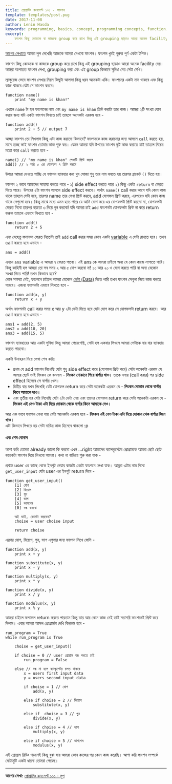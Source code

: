 ```yaml
---
title: প্রোগ্রামিং কনসেপ্ট ১০১ - ফাংশন
template: templates/post.pug
date: 2017-11-08
author: Lenin Hasda
keywords: programming, basics, concept, programming concepts, function, প্রোগ্রামিং, প্রোগ্রামিং বেসিক, প্রোগ্রামিং কনসেপ্ট, প্রোগ্রামিং ধারনা, ফাংশন
excerpt:
    ফাংশন কিছু কোডকে বা কাজকে group করে রাখে কিন্তু এই grouping ছাড়াও আরো অনেক facility দেয়। আমরা আপাতত ফাংশন লেখা, grouping করা এবং এই group কিভাবে সুবিধা দেয় সেটা দেখি।
---
```


[আগের লেখাতে](/post/programming-concepts-101-operators-and-operatiorns-bn) আমরা লুপ দেখেছি আজকে আমরা দেখবো ফাংশন। ফাংশন খুবই গুরুত্ত পূর্ণ একটা টপিক।

ফাংশন কিছু কোডকে বা কাজকে group করে রাখে কিন্তু এই grouping ছাড়াও আরো অনেক facility দেয়। আমরা আপাতত ফাংশন লেখা, grouping করা এবং এই group কিভাবে সুবিধা দেয় সেটা দেখি।

ল্যাঙ্গুয়েজ ভেদে ফাংশন লেখার নিয়ম কিছুটা আলাদা কিন্তু ধরন অনেকটা একি। ফাংশনের একটা নাম থাকবে এবং কিছু কাজ থাকবে যেটা সে ফাংশন করবে।

```
function name()
	print "my name is khan!"
```

এখানে `name` টা হল ফাংশনের নাম এবং `my name is khan` প্রিন্ট করাটা তার কাজ। আমরা ২টি সংখ্যা যোগ করার জন্য যদি একটা ফাংশন লিখতে চাই তাহলে অনেকটা এরকম হবে -

```
function add()
	print 2 + 5 // output 7
```

আচ্ছা ফাংশন তো লিখলাম কিন্তু এটা কাজ করাবো কিভাবে? ফাংশনকে কাজ করানোর জন্য আসলে `call` করতে হয়, মানে হচ্ছে ভাই ফাংশন তোমার কাজ শুরু কর। যেমন আমরা যদি উপরের ফাংশন দুটি কাজ করাতে চাই তাহলে নিচের মতো করে `call` করতে হবে -

```
name() // "my name is khan" লেখাটি প্রিন্ট করবে
add() // ২ আর ৫ এর যোগফল ৭ প্রিন্ট করবে
```

উপরে আমরা দেখতে পাচ্ছি যে ফাংশন ব্যাবহার করা খুব সোজা শুধু তার নাম বলতে হয় তারপর ব্রাকেট `()` দিতে হয়।

ফাংশন ২ ভাবে আমাদের সাহায্য করতে পারে -
১) side effect করতে পারে
২) কিছু একটা `return` বা ফেরত দিতে পারে।
উপরের ২টা ফাংশন আসলে side effect করবে। অর্থাৎ `name()` call করার আগে যদি কোন কাজ থাকে তাহলে সেটা হবে, তারপর name তার লেখা প্রিন্ট করবে, add যোগফল প্রিন্ট করবে, এরপরেও যদি কোন কাজ থাকে সেগুলো হবে। কিন্তু মাঝে মধ্যে এমন হতে পারে যে আমি যোগ করে এর যোগফলটা প্রিন্ট করবো না, যোগফলটা ফেরত নিবো তারপর হয়তো ৩ দিয়ে গুন করবো! যদি আমরা চাই `add` ফাংশনটা যোগফলটা প্রিন্ট না করে return করুক তাহলে এভাবে লিখতে হবে -

```
function add()
	return 2 + 5
```

এবং যেহেতু ফলাফল ফেরত নিতেসি তাই `add` call করার সময় কোন একটা [variable](/post/programming-concepts-101-variable-bn) এ সেটা রাখতে হবে। তখন call করতে হবে এভাবে -

```
ans = add()
```

এখনে `ans` variable এ আমরা ৭ ফেরত পাবো। এই ans কে আমরা চাইলে অন্য যে কোন কাজে লাগাতে পারি।   
কিন্তু কাহিনী হল আমরা তো সব সময় ২ আর ৫ যোগ করবো না! ১০ আর ২০ ও যোগ করতে পারি বা অন্য যেকোন সংখ্যা দিতে পারি! তখন কিভাবে হবে?    
কোন সমস্যা নেই, ফাংশনে চাইলে আমরা যেকোন [ডেটা (Data)](/post/programming-concepts-101-data-and-data-types-bn) দিতে পারি তখন ফাংশন সেগুলা নিয়ে কাজ করতে পারবে। এজন্য ফাংশনটা এভাবে লিখতে হবে -

```
function add(x, y)
	return x + y
```

অর্থাৎ ফাংশনটা call করার সময় x আর y ২টা ডেটা দিতে হবে যেটা যোগ করে সে যোগফলটা return করবে। আর call করতে হবে এভাবে -

```
ans1 = add(2, 5)
ans2 = add(10, 20)
ans3 = add(15, 5)
```

ফাংশন ব্যাবহারের আর একটা সুবিধা কিন্তু আমরা পেয়েগেছি, সেটা হল একবার লিখলে আমরা সেটাকে বার বার ব্যাবহার করতে পারবো।

একটা উদাহরন দিয়ে লেখা শেষ করিঃ
- প্রথম যে add ফাংশন লিখেছি যেটা শুধু side effect করে (যোগফল প্রিন্ট করে) সেটা অনেকটা এরকম যে আমার ছোট ভাই লিংকন কে বললাম - **লিংকন দোকানে গিয়ে বার্গার খাও।** তাকে বলার (call করার) পর side effect হিসেবে সে বার্গার খেল।
- দ্বিতীয় বার যখন লিখেছি যেটা যোগফল return করে সেটা অনেকটা এরকম যে - **লিংকন দোকান থেকে বার্গার কিনে আমাকে দাও।**
- এবং তৃতীয় বার যেটা লিখেছি যেটা ২টা ডেটা নেয় এবং তাদের যোগফল return করে সেটা অনেকটা এরকম যে - **লিংকন এই নেও টাকা এটা দিয়ে দোকান থেকে বার্গার কিনে আমাকে দেও।**

আর এক ভাবে ফাংশন লেখা যায় যেটা অনেকটা এরকম হবে - **লিংকন এই নেও টাকা এটা দিয়ে দোকান থেক বার্গার কিনে খাও।**    
এটা কিভাবে লিখতে হয় সেটা বাড়ির কাজ হিসেবে থাকলো :p



#### এবং শেষ বোনাস

আশা করি তোমরা already জানো কি করবো এখন ...right আমাদের ক্যালকুলেটর প্রোগ্রামকে আমরা ছোট ছোট কয়েকটা ফাংশন দিয়ে লিখবো আমরা। কথা না বাডিয়ে শুরু করা যাক -

প্রথমে user এর কাছে থেকে ইনপুট নেয়ার কাজটা একটা ফাংশনে লেখা যাক। আম্ররা এটার নাম দিবো `get_user_input` যেটা user এর ইনপুট return দিবে -

```
function get_user_input()
	[1] যোগ
	[2] বিয়োগ
	[3] গুন
	[4] ভাগ
	[5] ভাগশেষ
	[0] বন্ধ করবো

	অই ভাই, কোনটা করবেন?
	choise = user choise input

	return choise
```

এরপর যোগ, বিয়োগ, গুন, ভাগ এগুলার জন্য ফাংশন লিখে ফেলি -

```
function add(x, y)
    print x + y

function substitute(x, y)
    print x - y

function multiply(x, y)
    print x * y

function divide(x, y)
    print x / y

function modulus(x, y)
    print x % y
```

আমরা চাইলে ফলাফল return করতে পারতাম কিন্তু তার আর কোন কাজ নেই তাই সরাসরি ফাংশনেই প্রিন্ট করে দিলাম। এবার আমরা আসল প্রোগ্রামটা দেখি কিরকম হবে -

```
run_program = True
while run_program is True

	choise = get_user_input()

	if choise = 0 // user প্রোগ্রাম বন্ধ করতে চাই
		run_program = False

	else // বন্ধ না হলে ক্যাল্কুলেটর চলত থাকবে
		x = users first input data
		y = users second input data

		if choise = 1 // যোগ
			add(x, y)

		else if choise = 2 // বিয়োগ
			substitute(x, y)

		else if  choise = 3 // গুন
			divide(x, y)

		else if choise = 4 // ভাগ
			multiply(x, y)

		else if choise = 5 // ভাগশেষ
			modulus(x, y)
```

এই প্রোগ্রাম রিডিং পড়লেই কিন্তু বুঝা যায় আমরা কোন কাজের পর কোন কাজ করেছি। আশা করি ফাংশন সম্পর্কে মোটামুটি একটা ধারনা তোমরা পেয়েছ।

------

**আগের লেখা:** [প্রোগ্রামিং কনসেপ্ট ১০১ - লুপ](/post/programming-concepts-101-loop-bn)
